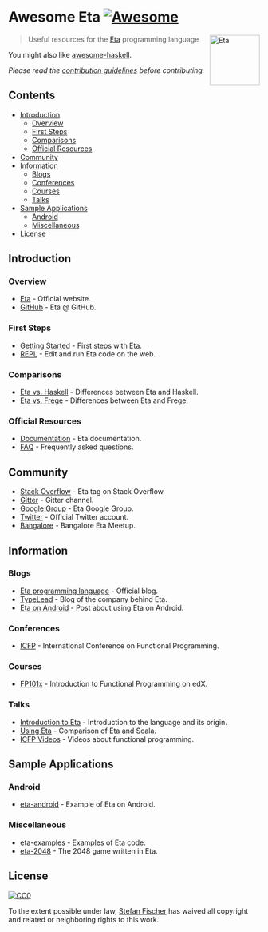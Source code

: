 # Awesome Eta [![Awesome](https://cdn.rawgit.com/sindresorhus/awesome/d7305f38d29fed78fa85652e3a63e154dd8e8829/media/badge.svg)](https://github.com/sindresorhus/awesome)

[<img src="https://github.com/typelead/eta/blob/master/eta_logo.png" align="right" width="100" alt="Eta">](https://github.com/typelead/eta)

> Useful resources for the [Eta](http://eta-lang.org/) programming language

You might also like [awesome-haskell](https://github.com/krispo/awesome-haskell).

*Please read the [contribution guidelines](contributing.md) before contributing.*

## Contents

<!-- START doctoc generated TOC please keep comment here to allow auto update -->
<!-- DON'T EDIT THIS SECTION, INSTEAD RE-RUN doctoc TO UPDATE -->


- [Introduction](#introduction)
  - [Overview](#overview)
  - [First Steps](#first-steps)
  - [Comparisons](#comparisons)
  - [Official Resources](#official-resources)
- [Community](#community)
- [Information](#information)
  - [Blogs](#blogs)
  - [Conferences](#conferences)
  - [Courses](#courses)
  - [Talks](#talks)
- [Sample Applications](#sample-applications)
  - [Android](#android)
  - [Miscellaneous](#miscellaneous)
- [License](#license)

<!-- END doctoc generated TOC please keep comment here to allow auto update -->

## Introduction

### Overview

- [Eta](http://eta-lang.org/) - Official website.
- [GitHub](https://github.com/typelead/eta) - Eta @ GitHub.

### First Steps

- [Getting Started](http://eta-lang.org/docs/html/getting-started.html) - First steps with Eta.
- [REPL](http://eta-lang.org/playground.html) - Edit and run Eta code on the web.

### Comparisons

- [Eta vs. Haskell](http://eta-lang.org/docs/html/faq.html#why-eta-and-not-haskell) - Differences between Eta and Haskell.
- [Eta vs. Frege](http://eta-lang.org/docs/html/faq.html#how-is-eta-different-from-frege) - Differences between Eta and Frege.

### Official Resources

- [Documentation](http://eta-lang.org/docs/html/) - Eta documentation.
- [FAQ](http://eta-lang.org/docs/html/faq.html) - Frequently asked questions.

## Community

- [Stack Overflow](https://stackoverflow.com/questions/tagged/eta) - Eta tag on Stack Overflow.
- [Gitter](https://gitter.im/typelead/eta) - Gitter channel.
- [Google Group](https://groups.google.com/forum/#!forum/eta-discuss) - Eta Google Group.
- [Twitter](https://twitter.com/eta_lang) - Official Twitter account.
- [Bangalore](https://www.meetup.com/Bangalore-Eta-Meetup/) - Bangalore Eta Meetup.

## Information

### Blogs

- [Eta programming language](https://medium.com/eta-programming-language) - Official blog.
- [TypeLead](https://blog.typelead.com/) - Blog of the company behind Eta.
- [Eta on Android](https://brianmckenna.org/blog/eta_android) - Post about using Eta on Android.

### Conferences

- [ICFP](http://www.icfpconference.org/) - International Conference on Functional Programming.

### Courses

- [FP101x](https://www.edx.org/course/introduction-functional-programming-delftx-fp101x-0) - Introduction to Functional Programming on edX.

### Talks

- [Introduction to Eta](https://brianmckenna.org/files/presentations/lambdajam-2017-eta.pdf) - Introduction to the language and its origin.
- [Using Eta](https://speakerdeck.com/filippovitale/using-eta-for-what-you-dont-like-writing-in-scala) - Comparison of Eta and Scala.
- [ICFP Videos](https://www.youtube.com/channel/UCwRL68qZFfub1Ep1EScfmBw) - Videos about functional programming.

## Sample Applications

### Android

- [eta-android](https://github.com/puffnfresh/eta-android) - Example of Eta on Android.

### Miscellaneous

- [eta-examples](https://github.com/typelead/eta-examples) - Examples of Eta code.
- [eta-2048](https://github.com/rahulmutt/eta-2048) - The 2048 game written in Eta.

## License

[![CC0](http://mirrors.creativecommons.org/presskit/buttons/88x31/svg/cc-zero.svg)](https://creativecommons.org/publicdomain/zero/1.0/)

To the extent possible under law, [Stefan Fischer](https://github.com/sfischer13) has waived all copyright and related or neighboring rights to this work.
